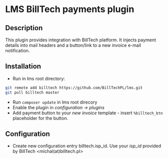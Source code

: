 # LMS BillTech payments plugin

## Description
This plugin provides integration with BillTech platform.
It injects payment details into mail headers and a button/link to a new invoice e-mail notification.

## Installation
* Run in lms root directory:
```bash
git remote add billtech https://github.com/BillTechPL/lms.git
git pull billtech master
```
* Run `composer update` in lms root direcory
* Enable the plugin in *configuration -> plugins*
* Add payment button to your *new invoice* template - insert `%billtech_btn` placeholder for the button.

## Configuration
* Create new configuration entry billtech.isp_id. Use your *isp_id* provided by BillTech <michal(at)billtech.pl>
